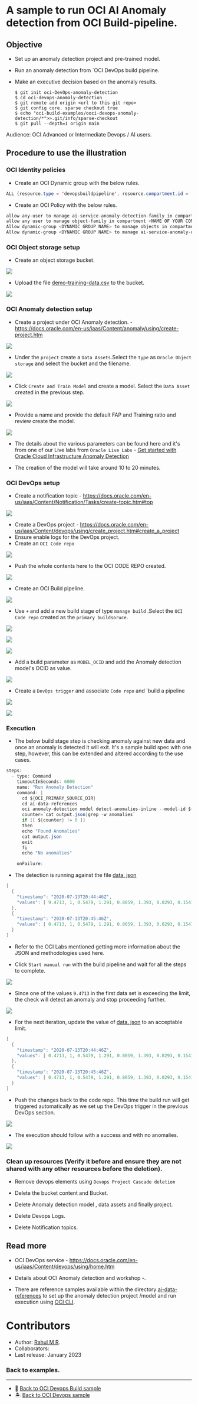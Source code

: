 # A sample to run OCI AI Anomaly detection from OCI Build-pipeline.


Objective
---
- Set up an anomaly detection project and pre-trained model.
- Run an anomaly detection from `OCI DevOps build pipeline.
- Make an executive decision based on the anomaly results.

   ```
   $ git init oci-DevOps-anomaly-detection
   $ cd oci-devops-anomaly-detection
   $ git remote add origin <url to this git repo>
   $ git config core. sparse checkout true
   $ echo "oci-build-examples/ooci-devops-anomaly-detection/*">>.git/info/sparse-checkout
   $ git pull --depth=1 origin main

   ```

Audience: OCI Advanced or Intermediate Devops / AI users.

Procedure to use the illustration
-------

### OCI Identity policies

- Create an OCI Dynamic group with the below rules.

```java
ALL {resource.type = 'devopsbuildpipeline', resource.compartment.id = 'OCID OF YOUR COMPARTMENT'}
```

- Create an OCI Policy with the below rules.

```java
allow any-user to manage ai-service-anomaly-detection-family in compartment <NAME OF YOUR COMPARTMENT>
allow any user to manage object-family in compartment <NAME OF YOUR COMPARTMENT>
Allow dynamic-group <DYNAMIC GROUP NAME> to manage objects in compartment <NAME OF YOUR COMPARTMENT>
Allow dynamic-group <DYNAMIC GROUP NAME> to manage ai-service-anomaly-detection-family in tenancy
```

### OCI Object storage setup

- Create an object storage bucket.

![](images/oci-object-bucket.png)

- Upload the file [demo-training-data.csv](./ai-data-references/demo-training-data.csv) to the bucket.

![](images/oci-bucket-content.png)


### OCI Anomaly detection setup

- Create a project under OCI Anomaly detection. - https://docs.oracle.com/en-us/iaas/Content/anomaly/using/create-project.htm

![](images/oci-anomaly-project.png)

- Under the `project` create a `Data Assets`.Select the `type` as `Oracle Object storage` and select the bucket and the filename.

![](images/oci-ai-datasset.png)

- Click `Create and Train Model` and create a model. Select the `Data Asset` created in the previous step.

![](images/oci-create-model.png)

- Provide a name and provide the default FAP and Training ratio and review create the model.

![](images/oci-train-model-create.png)

- The details about the various parameters can be found here and it's from one of our Live labs from `Oracle Live Labs` - [Get started with Oracle Cloud Infrastructure Anomaly Detection](https://apexapps.oracle.com/pls/apex/r/dbpm/livelabs/run-workshop?p210_wid=819&p210_wec=&session=107963899615339)

- The creation of the model will take around 10 to 20 minutes.

### OCI DevOps setup

- Create a notification topic - https://docs.oracle.com/en-us/iaas/Content/Notification/Tasks/create-topic.htm#top

![](images/oci-notification-topic.png)

- Create a DevOps project - https://docs.oracle.com/en-us/iaas/Content/devops/using/create_project.htm#create_a_project
- Ensure enable logs for the DevOps project.
- Create an `OCI Code repo`

![](images/oci-code-repo.png)

- Push the whole contents here to the OCI CODE REPO created.

![](images/oci-code-files.png)

- Create an OCI Build pipeline.

![](images/oci-buildpipeline.png)

- Use `+` and add a new build stage of type `manage build` .Select the `OCI Code repo` created as the `primary buildsoruce`.

![](images/oci-build-stage-1.png)

![](images/oci-build-stage-2.png)

![](images/oci-build-stage-3.png)

- Add a build parameter as `MODEL_OCID` and add the Anomaly detection model's OCID as value.

![](images/oci-build-params.png)

- Create a `DevOps trigger` and associate `Code repo` and `build a pipeline

![](images/oci-trigger-1.png)

![](images/oci-trigger-2.png)


### Execution

- The below build stage step is checking anomaly against new data and once an anomaly is detected it will exit. It's a sample build spec with one step, however, this can be extended and altered according to the use cases.

```java
steps:
  - type: Command
    timeoutInSeconds: 6000
    name: "Run Anomaly Detection"
    command: |
      cd ${OCI_PRIMARY_SOURCE_DIR}
      cd ai-data-references
      oci anomaly-detection model detect-anomalies-inline --model-id ${MODEL_OCID} --data file://data.json --signal-names file://signal-names.json >output.json
      counter=`cat output.json|grep -w anomalies`
      if [[ ${counter} != 0 ]]
      then
      echo "Found Anomalies"
      cat output.json
      exit
      fi
      echo "No anomalies"

    onFailure:
```

- The detection is running against the file [data. json](./ai-data-references/data.json)

```java
[
  {
    "timestamp": "2020-07-13T20:44:46Z",
    "values": [ 9.4713, 1, 0.5479, 1.291, 0.8059, 1.393, 0.0293, 0.1541, 0.2611,0.4098]
  },
  {
    "timestamp": "2020-07-13T20:45:46Z",
    "values": [ 0.4713, 1, 0.5479, 1.291, 0.8059, 1.393, 0.0293, 0.1541, 0.2611,0.4098]
  }
]
```

- Refer to the OCI Labs mentioned getting more information about the JSON and methodologies used here.

- Click `Start manual run` with the build pipeline and wait for all the steps to complete.

![](images/oci-build-manual-run.png)

- Since one of the values `9.4713` in the first data set is exceeding the limit, the check will detect an anomaly and stop proceeding further.

![](images/oci-buildrun-with-anomalies.png)


- For the next iteration, update the value of [data. json](./ai-data-references/data.json) to an acceptable limit.

```java
[
  {
    "timestamp": "2020-07-13T20:44:46Z",
    "values": [ 0.4713, 1, 0.5479, 1.291, 0.8059, 1.393, 0.0293, 0.1541, 0.2611,0.4098]
  },
  {
    "timestamp": "2020-07-13T20:45:46Z",
    "values": [ 0.4713, 1, 0.5479, 1.291, 0.8059, 1.393, 0.0293, 0.1541, 0.2611,0.4098]
  }
]
```
- Push the changes back to the code repo. This time the build run will get triggered automatically as we set up the DevOps trigger in the previous DevOps section.


![](images/oci-devops-trigger.png)

- The execution should follow with a success and with no anomalies.

![](images/oci-build-with-no-anomaly.png)


### Clean up resources (Verify it before and ensure they are  not shared with any other resources before the deletion).

- Remove devops elements using `Devops Project Cascade deletion`

- Delete the bucket content and Bucket.

- Delete Anomaly detection model , data assets and finally project.

- Delete Devops Logs.

- Delete Notification topics.

Read more
---

- OCI DevOps service - https://docs.oracle.com/en-us/iaas/Content/devops/using/home.htm
- Details about OCI Anomaly detection and workshop -.

- There are reference samples available within the directory [ai-data-references](ai-data-references) to set up the anomaly detection project /model and run execution using [OCI CLI](https://apexapps.oracle.com/pls/apex/r/dbpm/livelabs/run-workshop?p210_wid=819&p210_wec=&session=107963899615339).

Contributors
===========

- Author: [Rahul M R](https://github.com/RahulMR42).
- Collaborators:
- Last release: January 2023

### Back to examples.
----

- 🍿 [Back to OCI Devops Build sample](./../README.md)
- 🏝️ [Back to OCI Devops sample](./../../README.md)

